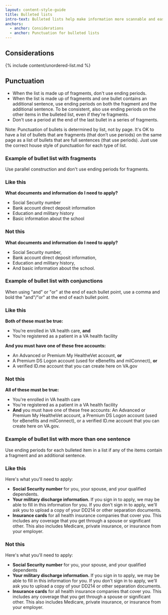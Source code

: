 ```yaml
---
layout: content-style-guide
title: Bulleted lists
intro-text: Bulleted lists help make information more scannable and easier to understand.  If a sentence contains more than three items or ideas, we recommend breaking them up into a bulleted list. These guidelines also apply to content for checkboxes and radio buttons in forms.
anchors:
  - anchor: Considerations
  - anchor: Punctuation for bulleted lists
---
```


## Considerations

{% include content/unordered-list.md %}

## Punctuation

* When the list is made up of fragments, don't use ending periods.
* When the list is made up of fragments and one bullet contains an additional sentence, use ending periods on both the fragment and the additional sentence. To be consistent, also use ending periods on the other items in the bulleted list, even if they're fragments.
* Don't use a period at the end of the last bullet in a series of fragments.

Note: Punctuation of bullets is determined by list, not by page. It's OK to have a list of bullets that are fragments (that don’t use periods) on the same page as a list of bullets that are full sentences (that use periods). Just use the correct house style of punctuation for each type of list.

### Example of bullet list with fragments

Use parallel construction and don't use ending periods for fragments.

<div class="do-dont">
<div class="do-dont__do">
<h3 class="do-dont__heading">Like this</h3>
<div class="do-dont__content" markdown="1"> 
  
__What documents and information do I need to apply?__

- Social Security number
- Bank account direct deposit information
- Education and military history
- Basic information about the school
</div>
</div>

<div class="do-dont__dont">
<h3 class="do-dont__heading">Not this</h3>
<div class="do-dont__content" markdown="1">

__What documents and information do I need to apply?__

- Social Security number,
- Bank account direct deposit information,
- Education and military history,
- And basic information about the school.

</div>
</div>
</div>

### Example of bullet list with conjunctions

When using "and" or "or" at the end of each bullet point, use a comma and bold the "and"/"or" at the end of each bullet point. 

<div class="do-dont">
<div class="do-dont__do">
<h3 class="do-dont__heading">Like this</h3>
<div class="do-dont__content" markdown="1">
  
__Both of these must be true:__
- You’re enrolled in VA health care, __and__
- You’re registered as a patient in a VA health facility

__And you must have one of these free accounts:__
- An Advanced or Premium My HealtheVet account, __or__
- A Premium DS Logon account (used for eBenefits and milConnect), __or__
- A verified ID.me account that you can create here on VA.gov

</div>
</div>

<div class="do-dont__dont">
<h3 class="do-dont__heading">Not this</h3>
<div class="do-dont__content" markdown="1">

__All of these must be true:__

- You're enrolled in VA health care
- You're registered as a patient in a VA health facility
- __And__ you must have one of these free accounts: An Advanced or Premium My HealtheVet account, a Premium DS Logon account (used for eBenefits and milConnect), or a verified ID.me account that you can create here on VA.gov.

</div>
</div>

</div>

### Example of bullet list with more than one sentence

Use ending periods for each bulleted item in a list if any of the items contain a fragment and an additional sentence. 

<div class="do-dont">
<div class="do-dont__do">
<h3 class="do-dont__heading">Like this</h3>
<div class="do-dont__content" markdown="1">
  
Here's what you'll need to apply:

* **Social Security number** for you, your spouse, and your qualified dependents. 
* **Your military discharge information.** If you sign in to apply, we may be able to fill in this information for you. If you don't sign in to apply, we'll ask you to upload a copy of your DD214 or other separation documents.
* **Insurance cards** for all health insurance companies that cover you. This includes any coverage that you get through a spouse or significant other. This also includes Medicare, private insurance, or insurance from your employer.

</div>
</div>

<div class="do-dont__dont">
<h3 class="do-dont__heading">Not this</h3>
<div class="do-dont__content" markdown="1">

Here's what you'll need to apply:

- **Social Security number** for you, your spouse, and your qualified dependents
- **Your military discharge information.** If you sign in to apply, we may be able to fill in this information for you. If you don't sign in to apply, we'll ask you to upload a copy of your DD214 or other separation documents.
- **Insurance cards** for all health insurance companies that cover you. This includes any coverage that you get through a spouse or significant other. This also includes Medicare, private insurance, or insurance from your employer.

</div>
</div>
</div>
